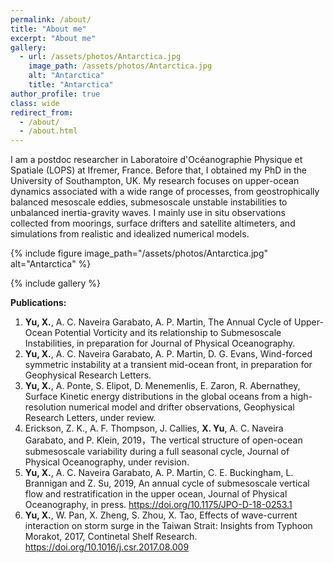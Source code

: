 ```yaml
---
permalink: /about/
title: "About me"
excerpt: "About me"
gallery:
  - url: /assets/photos/Antarctica.jpg
    image_path: /assets/photos/Antarctica.jpg
    alt: "Antarctica"
    title: "Antarctica"
author_profile: true
class: wide
redirect_from: 
  - /about/
  - /about.html
---
```


I am a postdoc researcher in Laboratoire d'Océanographie Physique et Spatiale (LOPS) at Ifremer, France. Before that, I obtained my PhD in the University of Southampton, UK. My research focuses on upper-ocean dynamics associated with a wide range of processes, from geostrophically balanced mesoscale eddies, submesoscale unstable instabilities to unbalanced inertia-gravity waves. I mainly use in situ observations collected from moorings, surface drifters and satellite altimeters, and simulations from realistic and idealized numerical models. 

{% include figure image_path="/assets/photos/Antarctica.jpg" 
alt="Antarctica" %}

{% include gallery %}


**Publications:**


1. **Yu, X.**, A. C. Naveira Garabato, A. P. Martin, The Annual Cycle of Upper-Ocean Potential Vorticity and its relationship to Submesoscale Instabilities, in preparation for Journal of Physical Oceanography. 
2. **Yu, X.**, A. C. Naveira Garabato, A. P. Martin, D. G. Evans, Wind-forced symmetric instability at a transient mid-ocean front, in preparation for Geophysical Research Letters. 
3. **Yu, X.**, A. Ponte, S. Elipot, D. Menemenlis, E. Zaron, R. Abernathey, Surface Kinetic energy distributions in the global oceans from a high-resolution numerical model and drifter observations, Geophysical Research Letters, under review.
4.  Erickson, Z. K., A. F. Thompson, J. Callies, **X. Yu**, A. C. Naveira Garabato, and P. Klein, 2019，The vertical structure of open-ocean submesoscale variability during a full seasonal cycle, Journal of Physical Oceanography, under revision.
5. **Yu, X.**, A. C. Naveira Garabato, A. P. Martin, C. E. Buckingham, L. Brannigan and Z. Su, 2019, An annual cycle of submesoscale vertical flow and restratification in the upper ocean, Journal of Physical Oceanography, in press. https://doi.org/10.1175/JPO-D-18-0253.1
6. **Yu, X.**, W. Pan, X. Zheng, S. Zhou, X. Tao, Effects of wave-current interaction on storm surge in the Taiwan Strait: Insights from Typhoon Morakot, 2017, Continetal Shelf Research. https://doi.org/10.1016/j.csr.2017.08.009
